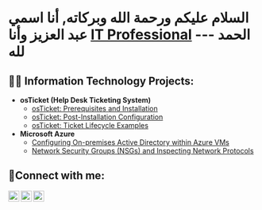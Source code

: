 <h1>السلام عليكم ورحمة الله وبركاته, أنا اسمي عبد العزيز وأنا <a href="https://linkedin.com/in/sergei-zdrale">IT Professional</a> --- الحمد لله</h1>

<h2>👨‍💻 Information Technology Projects:</h2>

- <b>osTicket (Help Desk Ticketing System)</b>
  - [osTicket: Prerequisites and Installation](https://github.com/sergzdr/osticket-prereqs)
  - [osTicket: Post-Installation Configuration](https://github.com/sergzdr/post-install-config)
  - [osTicket: Ticket Lifecycle Examples](https://github.com/sergzdr/ticket-lifecycle)
- <b>Microsoft Azure</b>
  - [Configuring On-premises Active Directory within Azure VMs](https://github.com/sergzdr/configure-ad)
  - [Network Security Groups (NSGs) and Inspecting Network Protocols](https://github.com/sergzdr/azure-network-protocols)

<h2>🤳Connect with me:</h2>

[<img align="left" alt="Josh | Twitter" width="22px" src="https://cdn.jsdelivr.net/npm/simple-icons@v3/icons/twitter.svg" />][twitter]
[<img align="left" alt="Josh | LinkedIn" width="22px" src="https://cdn.jsdelivr.net/npm/simple-icons@v3/icons/linkedin.svg" />][linkedin]
[<img align="left" alt="Josh | Instagram" width="22px" src="https://cdn.jsdelivr.net/npm/simple-icons@v3/icons/instagram.svg" />][instagram]

[twitter]: https://twitter.com/abdul_azeez1444
[instagram]: https://www.instagram.com/abdul.azeez1444
[linkedin]: https://linkedin.com/in/sergei-zdrale
